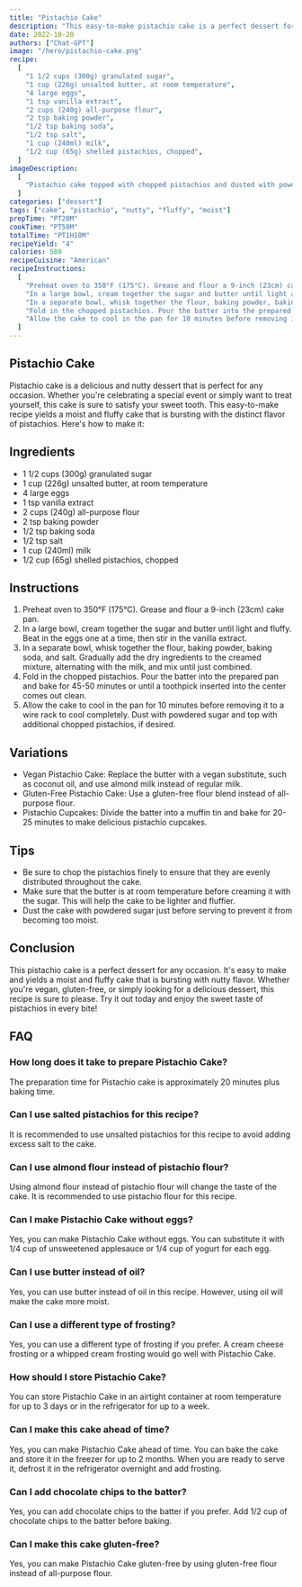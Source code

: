 ```yaml
---
title: "Pistachio Cake"
description: "This easy-to-make pistachio cake is a perfect dessert for any occasion. It's moist, fluffy, and bursting with nutty flavor!"
date: 2022-10-20
authors: ["Chat-GPT"]
image: "/hero/pistachio-cake.png"
recipe:
  [
    "1 1/2 cups (300g) granulated sugar",
    "1 cup (226g) unsalted butter, at room temperature",
    "4 large eggs",
    "1 tsp vanilla extract",
    "2 cups (240g) all-purpose flour",
    "2 tsp baking powder",
    "1/2 tsp baking soda",
    "1/2 tsp salt",
    "1 cup (240ml) milk",
    "1/2 cup (65g) shelled pistachios, chopped",
  ]
imageDescription:
  [
    "Pistachio cake topped with chopped pistachios and dusted with powdered sugar",
  ]
categories: ["dessert"]
tags: ["cake", "pistachio", "nutty", "fluffy", "moist"]
prepTime: "PT20M"
cookTime: "PT50M"
totalTime: "PT1H10M"
recipeYield: "4"
calories: 580
recipeCuisine: "American"
recipeInstructions:
  [
    "Preheat oven to 350°F (175°C). Grease and flour a 9-inch (23cm) cake pan.",
    "In a large bowl, cream together the sugar and butter until light and fluffy. Beat in the eggs one at a time, then stir in the vanilla extract.",
    "In a separate bowl, whisk together the flour, baking powder, baking soda, and salt. Gradually add the dry ingredients to the creamed mixture, alternating with the milk, and mix until just combined.",
    "Fold in the chopped pistachios. Pour the batter into the prepared pan and bake for 45-50 minutes or until a toothpick inserted into the center comes out clean.",
    "Allow the cake to cool in the pan for 10 minutes before removing it to a wire rack to cool completely. Dust with powdered sugar and top with additional chopped pistachios, if desired.",
  ]
---
```


## Pistachio Cake

Pistachio cake is a delicious and nutty dessert that is perfect for any occasion. Whether you're celebrating a special event or simply want to treat yourself, this cake is sure to satisfy your sweet tooth. This easy-to-make recipe yields a moist and fluffy cake that is bursting with the distinct flavor of pistachios. Here's how to make it:

## Ingredients

- 1 1/2 cups (300g) granulated sugar
- 1 cup (226g) unsalted butter, at room temperature
- 4 large eggs
- 1 tsp vanilla extract
- 2 cups (240g) all-purpose flour
- 2 tsp baking powder
- 1/2 tsp baking soda
- 1/2 tsp salt
- 1 cup (240ml) milk
- 1/2 cup (65g) shelled pistachios, chopped

## Instructions

1. Preheat oven to 350°F (175°C). Grease and flour a 9-inch (23cm) cake pan.
2. In a large bowl, cream together the sugar and butter until light and fluffy. Beat in the eggs one at a time, then stir in the vanilla extract.
3. In a separate bowl, whisk together the flour, baking powder, baking soda, and salt. Gradually add the dry ingredients to the creamed mixture, alternating with the milk, and mix until just combined.
4. Fold in the chopped pistachios. Pour the batter into the prepared pan and bake for 45-50 minutes or until a toothpick inserted into the center comes out clean.
5. Allow the cake to cool in the pan for 10 minutes before removing it to a wire rack to cool completely. Dust with powdered sugar and top with additional chopped pistachios, if desired.

## Variations

- Vegan Pistachio Cake: Replace the butter with a vegan substitute, such as coconut oil, and use almond milk instead of regular milk.
- Gluten-Free Pistachio Cake: Use a gluten-free flour blend instead of all-purpose flour.
- Pistachio Cupcakes: Divide the batter into a muffin tin and bake for 20-25 minutes to make delicious pistachio cupcakes.

## Tips

- Be sure to chop the pistachios finely to ensure that they are evenly distributed throughout the cake.
- Make sure that the butter is at room temperature before creaming it with the sugar. This will help the cake to be lighter and fluffier.
- Dust the cake with powdered sugar just before serving to prevent it from becoming too moist.

## Conclusion

This pistachio cake is a perfect dessert for any occasion. It's easy to make and yields a moist and fluffy cake that is bursting with nutty flavor. Whether you're vegan, gluten-free, or simply looking for a delicious dessert, this recipe is sure to please. Try it out today and enjoy the sweet taste of pistachios in every bite!

## FAQ

### How long does it take to prepare Pistachio Cake?

The preparation time for Pistachio cake is approximately 20 minutes plus baking time.

### Can I use salted pistachios for this recipe?

It is recommended to use unsalted pistachios for this recipe to avoid adding excess salt to the cake.

### Can I use almond flour instead of pistachio flour?

Using almond flour instead of pistachio flour will change the taste of the cake. It is recommended to use pistachio flour for this recipe.

### Can I make Pistachio Cake without eggs?

Yes, you can make Pistachio Cake without eggs. You can substitute it with 1/4 cup of unsweetened applesauce or 1/4 cup of yogurt for each egg.

### Can I use butter instead of oil?

Yes, you can use butter instead of oil in this recipe. However, using oil will make the cake more moist.

### Can I use a different type of frosting?

Yes, you can use a different type of frosting if you prefer. A cream cheese frosting or a whipped cream frosting would go well with Pistachio Cake.

### How should I store Pistachio Cake?

You can store Pistachio Cake in an airtight container at room temperature for up to 3 days or in the refrigerator for up to a week.

### Can I make this cake ahead of time?

Yes, you can make Pistachio Cake ahead of time. You can bake the cake and store it in the freezer for up to 2 months. When you are ready to serve it, defrost it in the refrigerator overnight and add frosting.

### Can I add chocolate chips to the batter?

Yes, you can add chocolate chips to the batter if you prefer. Add 1/2 cup of chocolate chips to the batter before baking.

### Can I make this cake gluten-free?

Yes, you can make Pistachio Cake gluten-free by using gluten-free flour instead of all-purpose flour.
